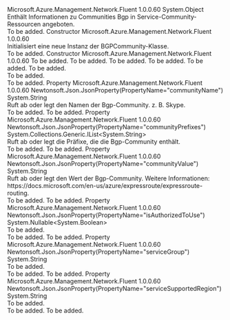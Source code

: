 <Type Name="BGPCommunity" FullName="Microsoft.Azure.Management.Network.Fluent.Models.BGPCommunity">
  <TypeSignature Language="C#" Value="public class BGPCommunity" />
  <TypeSignature Language="ILAsm" Value=".class public auto ansi beforefieldinit BGPCommunity extends System.Object" />
  <TypeSignature Language="DocId" Value="T:Microsoft.Azure.Management.Network.Fluent.Models.BGPCommunity" />
  <TypeSignature Language="VB.NET" Value="Public Class BGPCommunity" />
  <TypeSignature Language="F#" Value="type BGPCommunity = class" />
  <AssemblyInfo>
    <AssemblyName>Microsoft.Azure.Management.Network.Fluent</AssemblyName>
    <AssemblyVersion>1.0.0.60</AssemblyVersion>
  </AssemblyInfo>
  <Base>
    <BaseTypeName>System.Object</BaseTypeName>
  </Base>
  <Interfaces />
  <Docs>
    <summary>
            Enthält Informationen zu Communities Bgp in Service-Community-Ressourcen angeboten.
            </summary>
    <remarks>To be added.</remarks>
  </Docs>
  <Members>
    <Member MemberName=".ctor">
      <MemberSignature Language="C#" Value="public BGPCommunity ();" />
      <MemberSignature Language="ILAsm" Value=".method public hidebysig specialname rtspecialname instance void .ctor() cil managed" />
      <MemberSignature Language="DocId" Value="M:Microsoft.Azure.Management.Network.Fluent.Models.BGPCommunity.#ctor" />
      <MemberSignature Language="VB.NET" Value="Public Sub New ()" />
      <MemberType>Constructor</MemberType>
      <AssemblyInfo>
        <AssemblyName>Microsoft.Azure.Management.Network.Fluent</AssemblyName>
        <AssemblyVersion>1.0.0.60</AssemblyVersion>
      </AssemblyInfo>
      <Parameters />
      <Docs>
        <summary>
            Initialisiert eine neue Instanz der BGPCommunity-Klasse.
            </summary>
        <remarks>To be added.</remarks>
      </Docs>
    </Member>
    <Member MemberName=".ctor">
      <MemberSignature Language="C#" Value="public BGPCommunity (string serviceSupportedRegion = null, string communityName = null, string communityValue = null, System.Collections.Generic.IList&lt;string&gt; communityPrefixes = null, Nullable&lt;bool&gt; isAuthorizedToUse = null, string serviceGroup = null);" />
      <MemberSignature Language="ILAsm" Value=".method public hidebysig specialname rtspecialname instance void .ctor(string serviceSupportedRegion, string communityName, string communityValue, class System.Collections.Generic.IList`1&lt;string&gt; communityPrefixes, valuetype System.Nullable`1&lt;bool&gt; isAuthorizedToUse, string serviceGroup) cil managed" />
      <MemberSignature Language="DocId" Value="M:Microsoft.Azure.Management.Network.Fluent.Models.BGPCommunity.#ctor(System.String,System.String,System.String,System.Collections.Generic.IList{System.String},System.Nullable{System.Boolean},System.String)" />
      <MemberSignature Language="VB.NET" Value="Public Sub New (Optional serviceSupportedRegion As String = null, Optional communityName As String = null, Optional communityValue As String = null, Optional communityPrefixes As IList(Of String) = null, Optional isAuthorizedToUse As Nullable(Of Boolean) = null, Optional serviceGroup As String = null)" />
      <MemberSignature Language="F#" Value="new Microsoft.Azure.Management.Network.Fluent.Models.BGPCommunity : string * string * string * System.Collections.Generic.IList&lt;string&gt; * Nullable&lt;bool&gt; * string -&gt; Microsoft.Azure.Management.Network.Fluent.Models.BGPCommunity" Usage="new Microsoft.Azure.Management.Network.Fluent.Models.BGPCommunity (serviceSupportedRegion, communityName, communityValue, communityPrefixes, isAuthorizedToUse, serviceGroup)" />
      <MemberType>Constructor</MemberType>
      <AssemblyInfo>
        <AssemblyName>Microsoft.Azure.Management.Network.Fluent</AssemblyName>
        <AssemblyVersion>1.0.0.60</AssemblyVersion>
      </AssemblyInfo>
      <Parameters>
        <Parameter Name="serviceSupportedRegion" Type="System.String" />
        <Parameter Name="communityName" Type="System.String" />
        <Parameter Name="communityValue" Type="System.String" />
        <Parameter Name="communityPrefixes" Type="System.Collections.Generic.IList&lt;System.String&gt;" />
        <Parameter Name="isAuthorizedToUse" Type="System.Nullable&lt;System.Boolean&gt;" />
        <Parameter Name="serviceGroup" Type="System.String" />
      </Parameters>
      <Docs>
        <param name="serviceSupportedRegion">To be added.</param>
        <param name="communityName">To be added.</param>
        <param name="communityValue">To be added.</param>
        <param name="communityPrefixes">To be added.</param>
        <param name="isAuthorizedToUse">To be added.</param>
        <param name="serviceGroup">To be added.</param>
        <summary>To be added.</summary>
        <remarks>To be added.</remarks>
      </Docs>
    </Member>
    <Member MemberName="CommunityName">
      <MemberSignature Language="C#" Value="public string CommunityName { get; set; }" />
      <MemberSignature Language="ILAsm" Value=".property instance string CommunityName" />
      <MemberSignature Language="DocId" Value="P:Microsoft.Azure.Management.Network.Fluent.Models.BGPCommunity.CommunityName" />
      <MemberSignature Language="VB.NET" Value="Public Property CommunityName As String" />
      <MemberSignature Language="F#" Value="member this.CommunityName : string with get, set" Usage="Microsoft.Azure.Management.Network.Fluent.Models.BGPCommunity.CommunityName" />
      <MemberType>Property</MemberType>
      <AssemblyInfo>
        <AssemblyName>Microsoft.Azure.Management.Network.Fluent</AssemblyName>
        <AssemblyVersion>1.0.0.60</AssemblyVersion>
      </AssemblyInfo>
      <Attributes>
        <Attribute>
          <AttributeName>Newtonsoft.Json.JsonProperty(PropertyName="communityName")</AttributeName>
        </Attribute>
      </Attributes>
      <ReturnValue>
        <ReturnType>System.String</ReturnType>
      </ReturnValue>
      <Docs>
        <summary>
            Ruft ab oder legt den Namen der Bgp-Community. z. B. Skype.
            </summary>
        <value>To be added.</value>
        <remarks>To be added.</remarks>
      </Docs>
    </Member>
    <Member MemberName="CommunityPrefixes">
      <MemberSignature Language="C#" Value="public System.Collections.Generic.IList&lt;string&gt; CommunityPrefixes { get; set; }" />
      <MemberSignature Language="ILAsm" Value=".property instance class System.Collections.Generic.IList`1&lt;string&gt; CommunityPrefixes" />
      <MemberSignature Language="DocId" Value="P:Microsoft.Azure.Management.Network.Fluent.Models.BGPCommunity.CommunityPrefixes" />
      <MemberSignature Language="VB.NET" Value="Public Property CommunityPrefixes As IList(Of String)" />
      <MemberSignature Language="F#" Value="member this.CommunityPrefixes : System.Collections.Generic.IList&lt;string&gt; with get, set" Usage="Microsoft.Azure.Management.Network.Fluent.Models.BGPCommunity.CommunityPrefixes" />
      <MemberType>Property</MemberType>
      <AssemblyInfo>
        <AssemblyName>Microsoft.Azure.Management.Network.Fluent</AssemblyName>
        <AssemblyVersion>1.0.0.60</AssemblyVersion>
      </AssemblyInfo>
      <Attributes>
        <Attribute>
          <AttributeName>Newtonsoft.Json.JsonProperty(PropertyName="communityPrefixes")</AttributeName>
        </Attribute>
      </Attributes>
      <ReturnValue>
        <ReturnType>System.Collections.Generic.IList&lt;System.String&gt;</ReturnType>
      </ReturnValue>
      <Docs>
        <summary>
            Ruft ab oder legt die Präfixe, die die Bgp-Community enthält.
            </summary>
        <value>To be added.</value>
        <remarks>To be added.</remarks>
      </Docs>
    </Member>
    <Member MemberName="CommunityValue">
      <MemberSignature Language="C#" Value="public string CommunityValue { get; set; }" />
      <MemberSignature Language="ILAsm" Value=".property instance string CommunityValue" />
      <MemberSignature Language="DocId" Value="P:Microsoft.Azure.Management.Network.Fluent.Models.BGPCommunity.CommunityValue" />
      <MemberSignature Language="VB.NET" Value="Public Property CommunityValue As String" />
      <MemberSignature Language="F#" Value="member this.CommunityValue : string with get, set" Usage="Microsoft.Azure.Management.Network.Fluent.Models.BGPCommunity.CommunityValue" />
      <MemberType>Property</MemberType>
      <AssemblyInfo>
        <AssemblyName>Microsoft.Azure.Management.Network.Fluent</AssemblyName>
        <AssemblyVersion>1.0.0.60</AssemblyVersion>
      </AssemblyInfo>
      <Attributes>
        <Attribute>
          <AttributeName>Newtonsoft.Json.JsonProperty(PropertyName="communityValue")</AttributeName>
        </Attribute>
      </Attributes>
      <ReturnValue>
        <ReturnType>System.String</ReturnType>
      </ReturnValue>
      <Docs>
        <summary>
            Ruft ab oder legt den Wert der Bgp-Community. Weitere Informationen: https://docs.microsoft.com/en-us/azure/expressroute/expressroute-routing.
            </summary>
        <value>To be added.</value>
        <remarks>To be added.</remarks>
      </Docs>
    </Member>
    <Member MemberName="IsAuthorizedToUse">
      <MemberSignature Language="C#" Value="public Nullable&lt;bool&gt; IsAuthorizedToUse { get; set; }" />
      <MemberSignature Language="ILAsm" Value=".property instance valuetype System.Nullable`1&lt;bool&gt; IsAuthorizedToUse" />
      <MemberSignature Language="DocId" Value="P:Microsoft.Azure.Management.Network.Fluent.Models.BGPCommunity.IsAuthorizedToUse" />
      <MemberSignature Language="VB.NET" Value="Public Property IsAuthorizedToUse As Nullable(Of Boolean)" />
      <MemberSignature Language="F#" Value="member this.IsAuthorizedToUse : Nullable&lt;bool&gt; with get, set" Usage="Microsoft.Azure.Management.Network.Fluent.Models.BGPCommunity.IsAuthorizedToUse" />
      <MemberType>Property</MemberType>
      <AssemblyInfo>
        <AssemblyName>Microsoft.Azure.Management.Network.Fluent</AssemblyName>
        <AssemblyVersion>1.0.0.60</AssemblyVersion>
      </AssemblyInfo>
      <Attributes>
        <Attribute>
          <AttributeName>Newtonsoft.Json.JsonProperty(PropertyName="isAuthorizedToUse")</AttributeName>
        </Attribute>
      </Attributes>
      <ReturnValue>
        <ReturnType>System.Nullable&lt;System.Boolean&gt;</ReturnType>
      </ReturnValue>
      <Docs>
        <summary>To be added.</summary>
        <value>To be added.</value>
        <remarks>To be added.</remarks>
      </Docs>
    </Member>
    <Member MemberName="ServiceGroup">
      <MemberSignature Language="C#" Value="public string ServiceGroup { get; set; }" />
      <MemberSignature Language="ILAsm" Value=".property instance string ServiceGroup" />
      <MemberSignature Language="DocId" Value="P:Microsoft.Azure.Management.Network.Fluent.Models.BGPCommunity.ServiceGroup" />
      <MemberSignature Language="VB.NET" Value="Public Property ServiceGroup As String" />
      <MemberSignature Language="F#" Value="member this.ServiceGroup : string with get, set" Usage="Microsoft.Azure.Management.Network.Fluent.Models.BGPCommunity.ServiceGroup" />
      <MemberType>Property</MemberType>
      <AssemblyInfo>
        <AssemblyName>Microsoft.Azure.Management.Network.Fluent</AssemblyName>
        <AssemblyVersion>1.0.0.60</AssemblyVersion>
      </AssemblyInfo>
      <Attributes>
        <Attribute>
          <AttributeName>Newtonsoft.Json.JsonProperty(PropertyName="serviceGroup")</AttributeName>
        </Attribute>
      </Attributes>
      <ReturnValue>
        <ReturnType>System.String</ReturnType>
      </ReturnValue>
      <Docs>
        <summary>To be added.</summary>
        <value>To be added.</value>
        <remarks>To be added.</remarks>
      </Docs>
    </Member>
    <Member MemberName="ServiceSupportedRegion">
      <MemberSignature Language="C#" Value="public string ServiceSupportedRegion { get; set; }" />
      <MemberSignature Language="ILAsm" Value=".property instance string ServiceSupportedRegion" />
      <MemberSignature Language="DocId" Value="P:Microsoft.Azure.Management.Network.Fluent.Models.BGPCommunity.ServiceSupportedRegion" />
      <MemberSignature Language="VB.NET" Value="Public Property ServiceSupportedRegion As String" />
      <MemberSignature Language="F#" Value="member this.ServiceSupportedRegion : string with get, set" Usage="Microsoft.Azure.Management.Network.Fluent.Models.BGPCommunity.ServiceSupportedRegion" />
      <MemberType>Property</MemberType>
      <AssemblyInfo>
        <AssemblyName>Microsoft.Azure.Management.Network.Fluent</AssemblyName>
        <AssemblyVersion>1.0.0.60</AssemblyVersion>
      </AssemblyInfo>
      <Attributes>
        <Attribute>
          <AttributeName>Newtonsoft.Json.JsonProperty(PropertyName="serviceSupportedRegion")</AttributeName>
        </Attribute>
      </Attributes>
      <ReturnValue>
        <ReturnType>System.String</ReturnType>
      </ReturnValue>
      <Docs>
        <summary>To be added.</summary>
        <value>To be added.</value>
        <remarks>To be added.</remarks>
      </Docs>
    </Member>
  </Members>
</Type>